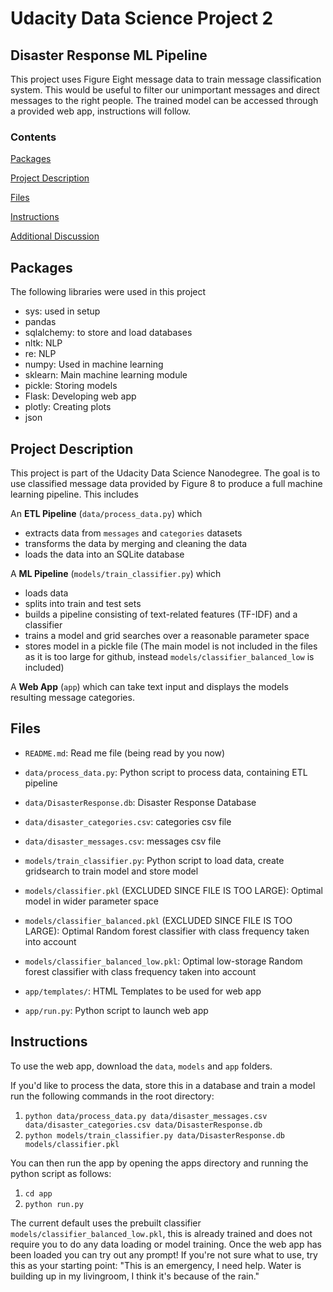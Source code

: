 # Udacity Data Science Project 2
## Disaster Response ML Pipeline

This project uses Figure Eight message data to train message classification system. This would be useful to filter our unimportant messages and direct messages to the right people. The trained model can be accessed through a provided web app, instructions will follow.

### Contents

[Packages](#Packages)

[Project Description](#Description)

[Files](#Files)

[Instructions](#Instructions)

[Additional Discussion](#Discussions)

## Packages <a name="Packages"></a>

The following libraries were used in this project

- sys: used in setup
- pandas
- sqlalchemy: to store and load databases
- nltk: NLP
- re: NLP 
- numpy: Used in machine learning
- sklearn: Main machine learning module
- pickle: Storing models 
- Flask: Developing web app
- plotly: Creating plots
- json

## Project Description <a name="Description"></a>

This project is part of the Udacity Data Science Nanodegree. The goal is to use classified message data provided by Figure 8 to produce a full machine learning pipeline. This includes

An **ETL Pipeline** (`data/process_data.py`) which
- extracts data from `messages` and `categories` datasets
- transforms the data by merging and cleaning the data
- loads the data into an SQLite database

A **ML Pipeline** (`models/train_classifier.py`) which

- loads data
- splits into train and test sets
- builds a pipeline consisting of text-related features (TF-IDF) and a classifier
- trains a model and grid searches over a reasonable parameter space
- stores model in a pickle file (The main model is not included in the files as it is too large for github, instead `models/classifier_balanced_low` is included)

A **Web App** (`app`) which can take text input and displays the models resulting message categories.

## Files <a name="Files"></a>

- `README.md`: Read me file (being read by you now)

- `data/process_data.py`: Python script to process data, containing ETL pipeline
- `data/DisasterResponse.db`: Disaster Response Database
- `data/disaster_categories.csv`: categories csv file
- `data/disaster_messages.csv`: messages csv file

- `models/train_classifier.py`: Python script to load data, create gridsearch to train model and store model
- `models/classifier.pkl` (EXCLUDED SINCE FILE IS TOO LARGE): Optimal model in wider parameter space 
- `models/classifier_balanced.pkl` (EXCLUDED SINCE FILE IS TOO LARGE): Optimal Random forest classifier with class frequency taken into account
- `models/classifier_balanced_low.pkl`: Optimal low-storage Random forest classifier with class frequency taken into account

- `app/templates/`: HTML Templates to be used for web app
- `app/run.py`: Python script to launch web app
  
## Instructions <a name="Instructions"></a>

To use the web app, download the `data`, `models` and `app` folders.

If you'd like to process the data, store this in a database and train a model run the following commands in the root directory:
1. `python data/process_data.py data/disaster_messages.csv data/disaster_categories.csv data/DisasterResponse.db`
2. `python models/train_classifier.py data/DisasterResponse.db models/classifier.pkl`

You can then run the app by opening the apps directory and running the python script as follows:
1. `cd app`
2. `python run.py`

The current default uses the prebuilt classifier `models/classifier_balanced_low.pkl`, this is already trained and does not require you to do any data loading or model training.
Once the web app has been loaded you can try out any prompt! If you're not sure what to use, try this as your starting point:
"This is an emergency, I need help. Water is building up in my livingroom, I think it's because of the rain."

